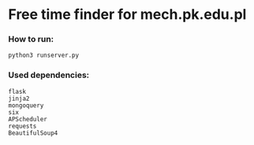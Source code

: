 # Free time finder for mech.pk.edu.pl

### How to run:
`python3 runserver.py`

### Used dependencies:
```
flask
jinja2
mongoquery
six
APScheduler
requests
BeautifulSoup4
```